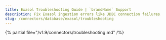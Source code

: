 ```yaml
---
title: Exasol Troubleshooting Guide | `brandName` Support
description: Fix Exasol ingestion errors like JDBC connection failures, incorrect credentials, or schema parsing issues.
slug: /connectors/database/exasol/troubleshooting
---
```


{% partial file="/v1.9/connectors/troubleshooting.md" /%}
